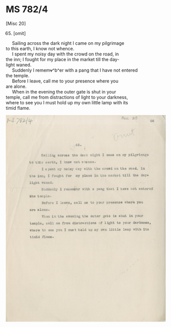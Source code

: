 # MS 782/4

[Misc 20]

65. [omit]

&nbsp;&nbsp;&nbsp;&nbsp;&nbsp;Sailing across the dark night I came on my pilgrimage \
to this earth, I know not whence. \
&nbsp;&nbsp;&nbsp;&nbsp;&nbsp;I spent my noisy day with the crowd on the road, in \
the inn; I fought for my place in the market till the day- \
light waned. \
&nbsp;&nbsp;&nbsp;&nbsp;&nbsp;Suddenly I remem~~v~~^b^er with a pang that I have not entered \
the temple. \
&nbsp;&nbsp;&nbsp;&nbsp;&nbsp;Before I leave, call me to your presence where you \
are alone. \
&nbsp;&nbsp;&nbsp;&nbsp;&nbsp;When in the evening the outer gate is shut in your \
temple, call me from distractions of light to your darkness, \
where to see you I must hold up my own little lamp with its \
timid flame. 

![p20](MS782_4-020.jpg)